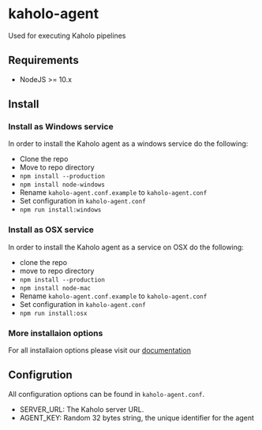 # kaholo-agent
Used for executing Kaholo pipelines

## Requirements
- NodeJS >= 10.x

## Install

### Install as Windows service
In order to install the Kaholo agent as a windows service do the following:
- Clone the repo
- Move to repo directory
- `npm install --production`
- `npm install node-windows`
- Rename `kaholo-agent.conf.example` to `kaholo-agent.conf`
- Set configuration in `kaholo-agent.conf` 
- `npm run install:windows`

### Install as OSX service
In order to install the Kaholo agent as a service on OSX do the following:
- clone the repo
- move to repo directory
- `npm install --production`
- `npm install node-mac`
- Rename `kaholo-agent.conf.example` to `kaholo-agent.conf`
- Set configuration in `kaholo-agent.conf` 
- `npm run install:osx`

### More installaion options
For all installaion options please visit our [documentation]


## Configrution
All configuration options can be found in `kaholo-agent.conf`.
- SERVER_URL: The Kaholo server URL.
- AGENT_KEY: Random 32 bytes string, the unique identifier for the agent

[documentation]: https://kaholo.io/blog/documents/kaholo-user-guide/installing-kaholo/installing-kaholo-agent/
